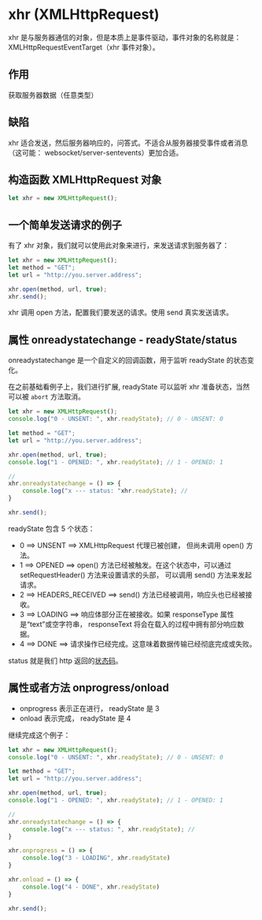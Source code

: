 # xhr (XMLHttpRequest)

xhr 是与服务器通信的对象，但是本质上是事件驱动，事件对象的名称就是： XMLHttpRequestEventTarget（xhr 事件对象）。

## 作用

获取服务器数据（任意类型）

## 缺陷

xhr 适合发送，然后服务器响应的，问答式。不适合从服务器接受事件或者消息（这可能： websocket/server-sentevents）更加合适。

## 构造函数 XMLHttpRequest 对象

```js
let xhr = new XMLHttpRequest();
```

## 一个简单发送请求的例子

有了 xhr 对象，我们就可以使用此对象来进行，来发送请求到服务器了：

```js
let xhr = new XMLHttpRequest();
let method = "GET";
let url = "http://you.server.address";

xhr.open(method, url, true);
xhr.send();
```

xhr 调用 open 方法，配置我们要发送的请求。使用 send 真实发送请求。

## 属性 onreadystatechange - readyState/status

onreadystatechange 是一个自定义的回调函数，用于监听 readyState 的状态变化。

在之前基础看例子上，我们进行扩展, readyState 可以监听 xhr 准备状态，当然可以被 `abort` 方法取消。

```js
let xhr = new XMLHttpRequest();
console.log("0 - UNSENT: ", xhr.readyState); // 0 - UNSENT: 0 

let method = "GET";
let url = "http://you.server.address";

xhr.open(method, url, true);
console.log("1 - OPENED: ", xhr.readyState); // 1 - OPENED: 1

// 
xhr.onreadystatechange = () => {
    console.log("x --- status: "xhr.readyState); // 
}

xhr.send();
```

readyState 包含 5 个状态：

- 0 ==> UNSENT ==> XMLHttpRequest 代理已被创建， 但尚未调用 open() 方法。
- 1 ==> OPENED ==> open() 方法已经被触发。在这个状态中，可以通过  setRequestHeader() 方法来设置请求的头部， 可以调用 send() 方法来发起请求。
- 2 ==> HEADERS_RECEIVED ==> send() 方法已经被调用，响应头也已经被接收。
- 3 ==> LOADING ==> 响应体部分正在被接收。如果 responseType 属性是“text”或空字符串， responseText 将会在载入的过程中拥有部分响应数据。
- 4 ==> DONE ==> 请求操作已经完成。这意味着数据传输已经彻底完成或失败。

status 就是我们 http 返回的[状态码](https://developer.mozilla.org/en-US/docs/Web/HTTP/Status)。

## 属性或者方法 onprogress/onload

- onprogress 表示正在进行， readyState 是 3
- onload 表示完成， readyState 是 4

继续完成这个例子：

```js
let xhr = new XMLHttpRequest();
console.log("0 - UNSENT: ", xhr.readyState); // 0 - UNSENT: 0 

let method = "GET";
let url = "http://you.server.address";

xhr.open(method, url, true);
console.log("1 - OPENED: ", xhr.readyState); // 1 - OPENED: 1

// 
xhr.onreadystatechange = () => {
    console.log("x --- status: ", xhr.readyState); // 
}

xhr.onprogress = () => {
    console.log("3 - LOADING", xhr.readyState)
}

xhr.onload = () => {
    console.log("4 - DONE", xhr.readyState)
}

xhr.send();
```
